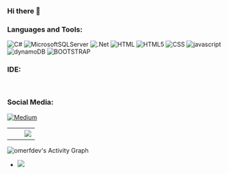 ### Hi there 👋


<!-- Languages and Tools -->
<h3 align="left">Languages and Tools:</h3>
<p align="left" witdh="320" height="320">
  <img src="https://img.shields.io/badge/c%23-%23239120.svg?style=for-the-badge&amp;logo=c-sharp&amp;logoColor=white" alt="C#"> 
  <img src="https://img.shields.io/badge/Microsoft%20SQL%20Sever-CC2927?style=for-the-badge&amp;logo=microsoft%20sql%20server&amp;logoColor=white" alt="MicrosoftSQLServer"> 
  <img src="https://img.shields.io/badge/.NET-5C2D91?style=for-the-badge&amp;logo=.net&amp;logoColor=white" alt=".Net"> 
  <img src="https://img.shields.io/badge/HTML-239120?style=for-the-badge&logo=html5&logoColor=white" alt="HTML">
  <img src="https://img.shields.io/badge/HTML5-E34F26?style=for-the-badge&logo=html5&logoColor=white" alt="HTML5"> 
  <img src="https://img.shields.io/badge/CSS-239120?&style=for-the-badge&logo=css3&logoColor=white" alt="CSS"> 
  <img src="https://img.shields.io/badge/javascript-%23323330.svg?style=for-the-badge&logo=javascript&logoColor=%23F7DF1E" alt="javascript">  
  <img src="https://img.shields.io/badge/Amazon%20DynamoDB-4053D6?style=for-the-badge&logo=Amazon%20DynamoDB&logoColor=white" alt="dynamoDB">  
  <img src="https://img.shields.io/badge/bootstrap-%238511FA.svg?style=for-the-badge&logo=bootstrap&logoColor=white" alt="BOOTSTRAP">
  <img src="https://img.shields.io/badge/JWT-black?style=for-the-badge&logo=JSON%20web%20tokens" alt=""> 
  <img src="https://img.shields.io/badge/jquery-%230769AD.svg?style=for-the-badge&logo=jquery&logoColor=white" alt=""> 
  <img src="https://img.shields.io/badge/react-%2320232a.svg?style=for-the-badge&logo=react&logoColor=%2361DAFB" alt=""> 
  <img src="https://img.shields.io/badge/AWS-%23FF9900.svg?style=for-the-badge&logo=amazon-aws&logoColor=white" alt=""> 
  <img src="https://img.shields.io/badge/github%20pages-121013?style=for-the-badge&logo=github&logoColor=white" alt=""> 
  <img src="https://img.shields.io/badge/azure-%230072C6.svg?style=for-the-badge&logo=microsoftazure&logoColor=white" alt=""> 
  <img src="https://img.shields.io/badge/-Swagger-%23Clojure?style=for-the-badge&logo=swagger&logoColor=white" alt="">   
</p>
<h3 align="left">IDE:</h3>
<p align="left" witdh="320" height="320">
  <img src="https://img.shields.io/badge/Visual%20Studio-5C2D91.svg?style=for-the-badge&logo=visual-studio&logoColor=white" alt="">  
  <img src="https://img.shields.io/badge/Visual%20Studio%20Code-0078d7.svg?style=for-the-badge&logo=visual-studio-code&logoColor=white" alt=""> 
</p>
<h3 align="left">Social Media:</h3>
<p align="left" witdh="320" height="320">
 <a href="https://medium.com/@omerfdev" target="_blank"><img src="https://img.shields.io/badge/Medium-12100E?style=for-the-badge&logo=medium&logoColor="alt="Medium"></a>  
</p> 
<table border="0" align="center">
<td width="50%" align="center">
<!--<img src="https://github-readme-stats.vercel.app/api?username=omerfdev&amp;theme=radical&amp;hide_border=false&amp;include_all_commits=false&amp;count_private=false" alt=""> -->

</br>
<img src="https://github-readme-streak-stats.herokuapp.com/?user=omerfdev&amp;theme=radical&amp;hide_border=false" alt="">
</td>
<td width="50%" align="center">
<img  align="center"  src="https://github-readme-stats.anuraghazra1.vercel.app/api/top-langs/?username=omerfdev&theme=radical&hide_border=true&no-bg=true&no-frame=true&langs_count=10"/>
</td>
</picture>
</table>
<img alt="omerfdev's Activity Graph" src="https://github-readme-activity-graph.vercel.app/graph/?username=omerfdev&bg_color=1F222E&color=F8D866&line=F85D7F&point=FFFFFF&hide_border=true" />

+ [![](https://visitcount.itsvg.in/api?id=omerdev&label=Profile%20Views&icon=1&pretty=true)](https://visitcount.itsvg.in)




<!--
**omerfdev/omerfdev** is a ✨ _special_ ✨ repository because its `README.md` (this file) appears on your GitHub profile.

Here are some ideas to get you started:

- 🔭 I’m currently working on .Net Environments
- 🌱 I’m currently learning .Net, Sql, Web..
- 👯 I’m looking to collaborate on ...
- 🤔 I’m looking for help with ...
- 💬 Ask me about ...
- 📫 How to reach me: ...
- 😄 Pronouns: ...
- ⚡ Fun fact: ...

-->

